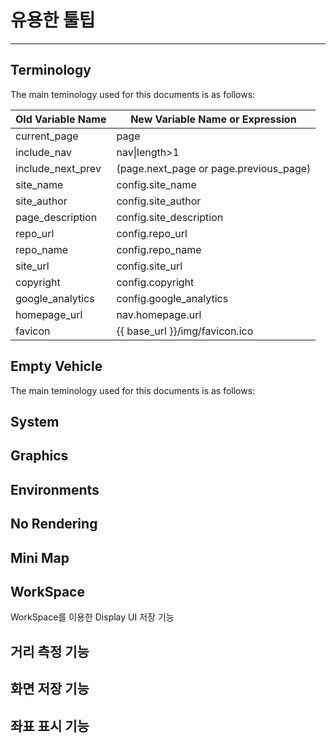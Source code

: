# 유용한 툴팁
---

## Terminology
The main teminology used for this documents is as follows:

| Old Variable Name | New Variable Name or Expression        |
| ----------------- | -------------------------------------- |
| current_page      | page                                   |
| include_nav       | nav&#124;length&gt;1                   |
| include_next_prev | (page.next_page or page.previous_page) |
| site_name         | config.site_name                       |
| site_author       | config.site_author                     |
| page_description  | config.site_description                |
| repo_url          | config.repo_url                        |
| repo_name         | config.repo_name                       |
| site_url          | config.site_url                        |
| copyright         | config.copyright                       |
| google_analytics  | config.google_analytics                |
| homepage_url      | nav.homepage.url                       |
| favicon           | {{ base_url }}/img/favicon.ico         |


## Empty Vehicle
The main teminology used for this documents is as follows:


## System

## Graphics

## Environments

## No Rendering

## Mini Map

## WorkSpace   
WorkSpace를 이용한 Display UI 저장 기능   

## 거리 측정 기능   

## 화면 저장 기능 

## 좌표 표시 기능

 